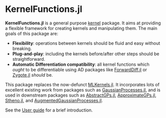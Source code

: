 # KernelFunctions.jl

**KernelFunctions.jl** is a general purpose [kernel](https://en.wikipedia.org/wiki/Positive-definite_kernel) package.
It aims at providing a flexible framework for creating kernels and manipulating them.
The main goals of this package are:
- **Flexibility**: operations between kernels should be fluid and easy without breaking.
- **Plug-and-play**: including the kernels before/after other steps should be straightforward.
- **Automatic Differentiation compatibility**: all kernel functions which _ought_ to be differentiable using AD packages like [ForwardDiff.jl](https://github.com/JuliaDiff/ForwardDiff.jl) or [Zygote.jl](https://github.com/FluxML/Zygote.jl) _should_ be.

This package replaces the now-defunct [MLKernels.jl](https://github.com/trthatcher/MLKernels.jl). It incorporates lots of excellent existing work from packages such as [GaussianProcesses.jl](https://github.com/STOR-i/GaussianProcesses.jl), and is used in downstream packages such as [AbstractGPs.jl](https://github.com/JuliaGaussianProcesses/AbstractGPs.jl), [ApproximateGPs.jl](https://github.com/JuliaGaussianProcesses/ApproximateGPs.jl), [Stheno.jl](https://github.com/willtebbutt/Stheno.jl), and [AugmentedGaussianProcesses.jl](https://github.com/theogf/AugmentedGaussianProcesses.jl).

See the [User guide](@ref) for a brief introduction.
